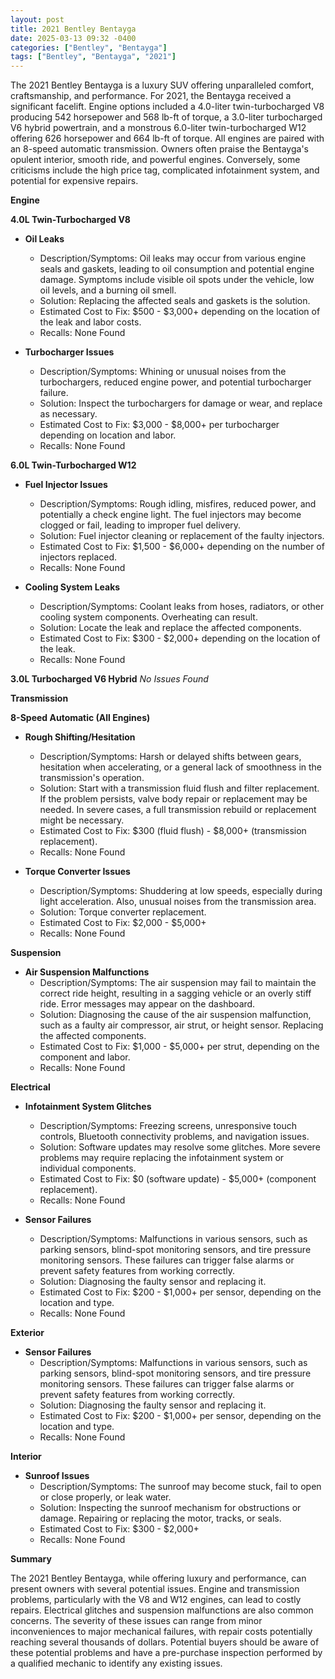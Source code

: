 ```yaml
---
layout: post
title: 2021 Bentley Bentayga
date: 2025-03-13 09:32 -0400
categories: ["Bentley", "Bentayga"]
tags: ["Bentley", "Bentayga", "2021"]
---
```

The 2021 Bentley Bentayga is a luxury SUV offering unparalleled comfort, craftsmanship, and performance. For 2021, the Bentayga received a significant facelift. Engine options included a 4.0-liter twin-turbocharged V8 producing 542 horsepower and 568 lb-ft of torque, a 3.0-liter turbocharged V6 hybrid powertrain, and a monstrous 6.0-liter twin-turbocharged W12 offering 626 horsepower and 664 lb-ft of torque. All engines are paired with an 8-speed automatic transmission. Owners often praise the Bentayga's opulent interior, smooth ride, and powerful engines. Conversely, some criticisms include the high price tag, complicated infotainment system, and potential for expensive repairs.

**Engine**

**4.0L Twin-Turbocharged V8**

*   **Oil Leaks**
    *   Description/Symptoms: Oil leaks may occur from various engine seals and gaskets, leading to oil consumption and potential engine damage. Symptoms include visible oil spots under the vehicle, low oil levels, and a burning oil smell.
    *   Solution: Replacing the affected seals and gaskets is the solution.
    *   Estimated Cost to Fix: $500 - $3,000+ depending on the location of the leak and labor costs.
    *   Recalls: None Found

*   **Turbocharger Issues**
    *   Description/Symptoms: Whining or unusual noises from the turbochargers, reduced engine power, and potential turbocharger failure.
    *   Solution: Inspect the turbochargers for damage or wear, and replace as necessary.
    *   Estimated Cost to Fix: $3,000 - $8,000+ per turbocharger depending on location and labor.
    *   Recalls: None Found

**6.0L Twin-Turbocharged W12**

*   **Fuel Injector Issues**
    *   Description/Symptoms: Rough idling, misfires, reduced power, and potentially a check engine light. The fuel injectors may become clogged or fail, leading to improper fuel delivery.
    *   Solution: Fuel injector cleaning or replacement of the faulty injectors.
    *   Estimated Cost to Fix: $1,500 - $6,000+ depending on the number of injectors replaced.
    *   Recalls: None Found

*   **Cooling System Leaks**
    *   Description/Symptoms: Coolant leaks from hoses, radiators, or other cooling system components. Overheating can result.
    *   Solution: Locate the leak and replace the affected components.
    *   Estimated Cost to Fix: $300 - $2,000+ depending on the location of the leak.
    *   Recalls: None Found

**3.0L Turbocharged V6 Hybrid**
*No Issues Found*

**Transmission**

**8-Speed Automatic (All Engines)**

*   **Rough Shifting/Hesitation**
    *   Description/Symptoms: Harsh or delayed shifts between gears, hesitation when accelerating, or a general lack of smoothness in the transmission's operation.
    *   Solution: Start with a transmission fluid flush and filter replacement. If the problem persists, valve body repair or replacement may be needed. In severe cases, a full transmission rebuild or replacement might be necessary.
    *   Estimated Cost to Fix: $300 (fluid flush) - $8,000+ (transmission replacement).
    *   Recalls: None Found

*   **Torque Converter Issues**
    *   Description/Symptoms: Shuddering at low speeds, especially during light acceleration. Also, unusual noises from the transmission area.
    *   Solution: Torque converter replacement.
    *   Estimated Cost to Fix: $2,000 - $5,000+
    *   Recalls: None Found

**Suspension**

*   **Air Suspension Malfunctions**
    *   Description/Symptoms: The air suspension may fail to maintain the correct ride height, resulting in a sagging vehicle or an overly stiff ride. Error messages may appear on the dashboard.
    *   Solution: Diagnosing the cause of the air suspension malfunction, such as a faulty air compressor, air strut, or height sensor. Replacing the affected components.
    *   Estimated Cost to Fix: $1,000 - $5,000+ per strut, depending on the component and labor.
    *   Recalls: None Found

**Electrical**

*   **Infotainment System Glitches**
    *   Description/Symptoms: Freezing screens, unresponsive touch controls, Bluetooth connectivity problems, and navigation issues.
    *   Solution: Software updates may resolve some glitches. More severe problems may require replacing the infotainment system or individual components.
    *   Estimated Cost to Fix: $0 (software update) - $5,000+ (component replacement).
    *   Recalls: None Found

*   **Sensor Failures**
    *   Description/Symptoms: Malfunctions in various sensors, such as parking sensors, blind-spot monitoring sensors, and tire pressure monitoring sensors. These failures can trigger false alarms or prevent safety features from working correctly.
    *   Solution: Diagnosing the faulty sensor and replacing it.
    *   Estimated Cost to Fix: $200 - $1,000+ per sensor, depending on the location and type.
    *   Recalls: None Found

**Exterior**

*   **Sensor Failures**
    *   Description/Symptoms: Malfunctions in various sensors, such as parking sensors, blind-spot monitoring sensors, and tire pressure monitoring sensors. These failures can trigger false alarms or prevent safety features from working correctly.
    *   Solution: Diagnosing the faulty sensor and replacing it.
    *   Estimated Cost to Fix: $200 - $1,000+ per sensor, depending on the location and type.
    *   Recalls: None Found

**Interior**

*   **Sunroof Issues**
    *   Description/Symptoms: The sunroof may become stuck, fail to open or close properly, or leak water.
    *   Solution: Inspecting the sunroof mechanism for obstructions or damage. Repairing or replacing the motor, tracks, or seals.
    *   Estimated Cost to Fix: $300 - $2,000+
    *   Recalls: None Found

**Summary**

The 2021 Bentley Bentayga, while offering luxury and performance, can present owners with several potential issues. Engine and transmission problems, particularly with the V8 and W12 engines, can lead to costly repairs. Electrical glitches and suspension malfunctions are also common concerns. The severity of these issues can range from minor inconveniences to major mechanical failures, with repair costs potentially reaching several thousands of dollars. Potential buyers should be aware of these potential problems and have a pre-purchase inspection performed by a qualified mechanic to identify any existing issues.


